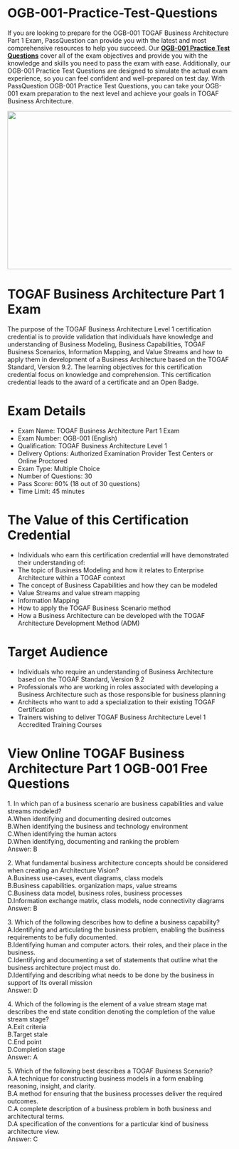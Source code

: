 # OGB-001-Practice-Test-Questions
<p>If you are looking to prepare for the OGB-001 TOGAF Business Architecture Part 1 Exam, PassQuestion can provide you with the latest and most comprehensive resources to help you succeed. Our <strong><a href="https://www.passquestion.com/ogb-001.html">OGB-001 Practice Test Questions</a></strong> cover all of the exam objectives and provide you with the knowledge and skills you need to pass the exam with ease. Additionally, our OGB-001 Practice Test Questions are designed to simulate the actual exam experience, so you can feel confident and well-prepared on test day. With PassQuestion OGB-001 Practice Test Questions, you can take your OGB-001 exam preparation to the next level and achieve your goals in TOGAF Business Architecture.</p>

<p><img alt="" src="https://www.passquestion.com/uploads/pqcom/images/20230830/a41e0fe9e74cf72174ced428e67122b0.jpg" style="height:355px; width:618px" /></p>

<h1>TOGAF Business Architecture Part 1 Exam</h1>

<p>The purpose of the TOGAF Business Architecture Level 1 certification credential is to provide validation that individuals have knowledge and understanding of Business Modeling, Business Capabilities, TOGAF Business Scenarios, Information Mapping, and Value Streams and how to apply them in development of a Business Architecture based on the TOGAF Standard, Version 9.2. The learning objectives for this certification credential focus on knowledge and comprehension. This certification credential leads to the award of a certificate and an Open Badge.</p>

<h1>Exam Details</h1>

<ul>
	<li>Exam Name: TOGAF Business Architecture Part 1 Exam</li>
	<li>Exam Number: OGB-001 (English)</li>
	<li>Qualification: TOGAF Business Architecture Level 1</li>
	<li>Delivery Options: Authorized Examination Provider Test Centers or Online Proctored</li>
	<li>Exam Type: Multiple Choice</li>
	<li>Number of Questions: 30</li>
	<li>Pass Score: 60% (18 out of 30 questions)</li>
	<li>Time Limit: 45 minutes</li>
</ul>

<h1>The Value of this Certification Credential</h1>

<ul>
	<li>Individuals who earn this certification credential will have demonstrated their understanding of:</li>
	<li>The topic of Business Modeling and how it relates to Enterprise Architecture within a TOGAF context</li>
	<li>The concept of Business Capabilities and how they can be modeled</li>
	<li>Value Streams and value stream mapping</li>
	<li>Information Mapping</li>
	<li>How to apply the TOGAF Business Scenario method</li>
	<li>How a Business Architecture can be developed with the TOGAF Architecture Development Method (ADM)</li>
</ul>

<h1>Target Audience</h1>

<ul>
	<li>Individuals who require an understanding of Business Architecture based on the TOGAF Standard, Version 9.2</li>
	<li>Professionals who are working in roles associated with developing a Business Architecture such as those responsible for business planning</li>
	<li>Architects who want to add a specialization to their existing TOGAF Certification</li>
	<li>Trainers wishing to deliver TOGAF Business Architecture Level 1 Accredited Training Courses</li>
</ul>

<h1>View Online TOGAF Business Architecture Part 1 OGB-001 Free Questions</h1>

<p>1. In which pan of a business scenario are business capabilities and value streams modeled?<br />
A.When identifying and documenting desired outcomes<br />
B.When identifying the business and technology environment<br />
C.When identifying the human actors<br />
D.When identifying, documenting and ranking the problem<br />
Answer: B</p>

<p>2. What fundamental business architecture concepts should be considered when creating an Architecture Vision?<br />
A.Business use-cases, event diagrams, class models<br />
B.Business capabilities. organization maps, value streams<br />
C.Business data model, business roles, business processes<br />
D.Information exchange matrix, class models, node connectivity diagrams<br />
Answer: B</p>

<p>3. Which of the following describes how to define a business capability?<br />
A.Identifying and articulating the business problem, enabling the business requirements to be fully documented.<br />
B.Identifying human and computer actors. their roles, and their place in the business.<br />
C.Identifying and documenting a set of statements that outline what the business architecture project must do.<br />
D.Identifying and describing what needs to be done by the business in support of Its overall mission<br />
Answer: D</p>

<p>4. Which of the following is the element of a value stream stage mat describes the end state condition denoting the completion of the value stream stage?<br />
A.Exit criteria<br />
B.Target stale<br />
C.End point<br />
D.Completion stage<br />
Answer: A</p>

<p>5. Which of the following best describes a TOGAF Business Scenario?<br />
A.A technique for constructing business models in a form enabling reasoning, insight, and clarity.<br />
B.A method for ensuring that the business processes deliver the required outcomes.<br />
C.A complete description of a business problem in both business and architectural terms.<br />
D.A specification of the conventions for a particular kind of business architecture view.<br />
Answer: C</p>
